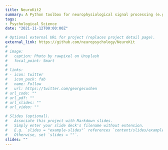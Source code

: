 ```yaml
---
title: NeuroKit2
summary: A Python toolbox for neurophysiological signal processing (e.g., EEG, electrocardiogram, respiration etc) and analysis.
tags:
- Psychological Science
date: "2021-11-12T00:00:00Z"

# Optional external URL for project (replaces project detail page).
external_link: https://github.com/neuropsychology/NeuroKit
# 
# image:
#   caption: Photo by rawpixel on Unsplash
#   focal_point: Smart
# 
# links:
# - icon: twitter
#   icon_pack: fab
#   name: Follow
#   url: https://twitter.com/georgecushen
# url_code: ""
# url_pdf: ""
# url_slides: ""
# url_video: ""

# Slides (optional).
#   Associate this project with Markdown slides.
#   Simply enter your slide deck's filename without extension.
#   E.g. `slides = "example-slides"` references `content/slides/example-slides.md`.
#   Otherwise, set `slides = ""`.
slides: ""
---
```

